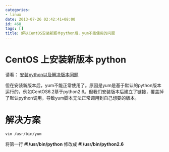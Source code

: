 ```yaml
---
categories:
- linux
date: 2013-07-26 02:42:41+08:00
id: 468
tags: []
title: 解决CentOS安装新版本python后，yum不能使用的问题
---
```


# CentOS 上安装新版本 python

请看： [安装python以及解决版本问题](/2013/07/10/fix-python-deff-version.html)

但在安装新版本后，yum不能正常使用了。原因是yum是基于默认的python版本运行的，例如CentOS6.2基于python2.6。但我们安装版本后建立了链接，覆盖掉了默认python调用，导致yum脚本无法正常调用到自己想要的版本。

# 解决方案
```bash
vim /usr/bin/yum
```
将第一行 **#!/usr/bin/python** 修改成 **#!/usr/bin/python2.6**
